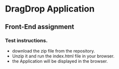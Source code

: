 # DragDrop Application

## Front-End assignment

### Test instructions.

* download the zip file from the repository.
* Unzip it and run the index.html file in your browser.
* the Application will be displayed in the browser.
